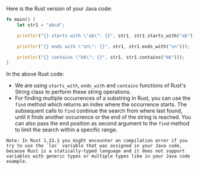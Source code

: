 Here is the Rust version of your Java code:

```rust
fn main() {
    let str1 = "abcd";

    println!("{} starts with \"ab\": {}", str1, str1.starts_with("ab"));

    println!("{} ends with \"zn\": {}", str1, str1.ends_with("zn")));

    println!("{} contains \"bb\": {}", str1, str1.contains("bb")));
}
```

In the above Rust code:
- We are using `starts_with`, `ends_with` and `contains` functions of Rust's String class to perform these string operations.
- For finding multiple occurrences of a substring in Rust, you can use the `find` method which returns an index where the occurrence starts. The subsequent calls to `find` continue the search from where last found, until it finds another occurrence or the end of the string is reached. You can also pass the end position as second argument to the `find` method to limit the search within a specific range.
```
Note: In Rust 1.21.1 you might encounter an compilation error if you try to use the `loc` variable that was assigned in your Java code, because Rust is a statically-typed language and it does not support variables with generic types or multiple types like in your Java code example.
